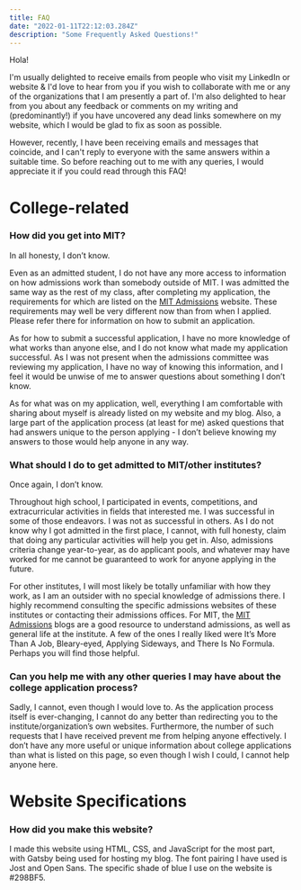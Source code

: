 ```yaml
---
title: FAQ
date: "2022-01-11T22:12:03.284Z"
description: "Some Frequently Asked Questions!"
---
```


Hola!

I'm usually delighted to receive emails from people who visit my LinkedIn or website &  I'd love to hear from you if you wish to collaborate with me or any of the organizations that I am presently a part of. I'm also delighted to hear from you about any feedback or comments on my writing and (predominantly!) if you have uncovered any dead links somewhere on my website, which I would be glad to fix as soon as possible.

However, recently, I have been receiving emails and messages that coincide, and I can't reply to everyone with the same answers within a suitable time. So before reaching out to me with any queries, I would appreciate it if you could read through this FAQ!

# College-related

### How did you get into MIT?

In all honesty, I don’t know.

Even as an admitted student, I do not have any more access to information on how admissions work than somebody outside of MIT. I was admitted the same way as the rest of my class, after completing my application, the requirements for which are listed on the [MIT Admissions](https://mitadmissions.org/) website. These requirements may well be very different now than from when I applied. Please refer there for information on how to submit an application.

As for how to submit a successful application, I have no more knowledge of what works than anyone else, and I do not know what made my application successful. As I was not present when the admissions committee was reviewing my application, I have no way of knowing this information, and I feel it would be unwise of me to answer questions about something I don’t know.

As for what was on my application, well, everything I am comfortable with sharing about myself is already listed on my website and my blog. Also, a large part of the application process (at least for me) asked questions that had answers unique to the person applying - I don’t believe knowing my answers to those would help anyone in any way.

### What should I do to get admitted to MIT/other institutes?

Once again, I don’t know.

Throughout high school, I participated in events, competitions, and extracurricular activities in fields that interested me. I was successful in some of those endeavors. I was not as successful in others. As I do not know why I got admitted in the first place, I cannot, with full honesty, claim that doing any particular activities will help you get in. Also, admissions criteria change year-to-year, as do applicant pools, and whatever may have worked for me cannot be guaranteed to work for anyone applying in the future.

For other institutes, I will most likely be totally unfamiliar with how they work, as I am an outsider with no special knowledge of admissions there. I highly recommend consulting the specific admissions websites of these institutes or contacting their admissions offices. For MIT, the [MIT Admissions](https://mitadmissions.org/) blogs are a good resource to understand admissions, as well as general life at the institute. A few of the ones I really liked were It’s More Than A Job, Bleary-eyed, Applying Sideways, and There Is No Formula. Perhaps you will find those helpful.

### Can you help me with any other queries I may have about the college application process?

Sadly, I cannot, even though I would love to. As the application process itself is ever-changing, I cannot do any better than redirecting you to the institute/organization’s own websites. Furthermore, the number of such requests that I have received prevent me from helping anyone effectively. I don’t have any more useful or unique information about college applications than what is listed on this page, so even though I wish I could, I cannot help anyone here.

# Website Specifications

### How did you make this website?

I made this website using HTML, CSS, and JavaScript for the most part, with Gatsby being used for hosting my blog. The font pairing I have used is Jost and Open Sans. The specific shade of blue I use on the website is #298BF5.
